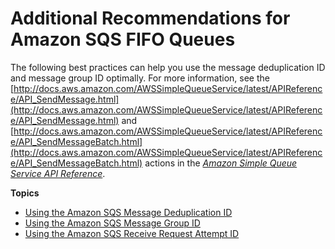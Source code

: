 # Additional Recommendations for Amazon SQS FIFO Queues<a name="sqs-additional-fifo-queue-recommendations"></a>

The following best practices can help you use the message deduplication ID and message group ID optimally\. For more information, see the [http://docs.aws.amazon.com/AWSSimpleQueueService/latest/APIReference/API_SendMessage.html](http://docs.aws.amazon.com/AWSSimpleQueueService/latest/APIReference/API_SendMessage.html) and [http://docs.aws.amazon.com/AWSSimpleQueueService/latest/APIReference/API_SendMessageBatch.html](http://docs.aws.amazon.com/AWSSimpleQueueService/latest/APIReference/API_SendMessageBatch.html) actions in the *[Amazon Simple Queue Service API Reference](http://docs.aws.amazon.com/AWSSimpleQueueService/latest/APIReference/)*\.

**Topics**
+ [Using the Amazon SQS Message Deduplication ID](using-messagededuplicationid-property.md)
+ [Using the Amazon SQS Message Group ID](using-messagegroupid-property.md)
+ [Using the Amazon SQS Receive Request Attempt ID](using-receiverequestattemptid-request-parameter.md)